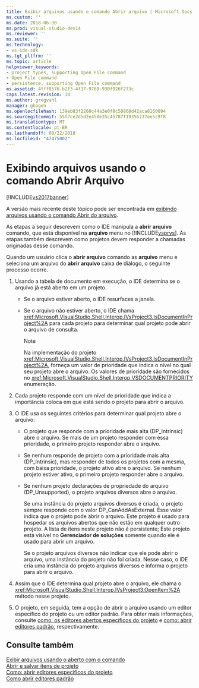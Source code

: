 ```yaml
---
title: Exibir arquivos usando o comando Abrir arquivo | Microsoft Docs
ms.custom: ''
ms.date: 2018-06-30
ms.prod: visual-studio-dev14
ms.reviewer: ''
ms.suite: ''
ms.technology:
- vs-ide-sdk
ms.tgt_pltfrm: ''
ms.topic: article
helpviewer_keywords:
- project types, supporting Open File command
- Open File command
- persistence, supporting Open File command
ms.assetid: 4fff0576-b2f3-4f17-9769-930f926f273c
caps.latest.revision: 14
ms.author: gregvanl
manager: ghogen
ms.openlocfilehash: 139eb83f2260c44a3e0f8c50868d42aca8160694
ms.sourcegitcommit: 55f7ce2d5d2e458e35c45787f1935b237ee5c9f8
ms.translationtype: MT
ms.contentlocale: pt-BR
ms.lasthandoff: 08/22/2018
ms.locfileid: "47475002"
---
```

# <a name="displaying-files-by-using-the-open-file-command"></a>Exibindo arquivos usando o comando Abrir Arquivo
[!INCLUDE[vs2017banner](../../includes/vs2017banner.md)]

A versão mais recente deste tópico pode ser encontrada em [exibindo arquivos usando o comando Abrir do arquivo](https://docs.microsoft.com/visualstudio/extensibility/internals/displaying-files-by-using-the-open-file-command).  
  
As etapas a seguir descrevem como o IDE manipula a **abrir arquivo** comando, que está disponível na **arquivo** menu no [!INCLUDE[vsprvs](../../includes/vsprvs-md.md)]. As etapas também descrevem como projetos devem responder a chamadas originadas desse comando.  
  
 Quando um usuário clica o **abrir arquivo** comando as **arquivo** menu e seleciona um arquivo do **abrir arquivo** caixa de diálogo, o seguinte processo ocorre.  
  
1.  Usando a tabela de documento em execução, o IDE determina se o arquivo já está aberto em um projeto.  
  
    -   Se o arquivo estiver aberto, o IDE resurfaces a janela.  
  
    -   Se o arquivo não estiver aberto, o IDE chama <xref:Microsoft.VisualStudio.Shell.Interop.IVsProject3.IsDocumentInProject%2A> para cada projeto para determinar qual projeto pode abrir o arquivo de consulta.  
  
        > [!NOTE]
        >  Na implementação do projeto <xref:Microsoft.VisualStudio.Shell.Interop.IVsProject3.IsDocumentInProject%2A>, forneça um valor de prioridade que indica o nível no qual seu projeto abre o arquivo. Os valores de prioridade são fornecidos no <xref:Microsoft.VisualStudio.Shell.Interop.VSDOCUMENTPRIORITY> enumeração.  
  
2.  Cada projeto responde com um nível de prioridade que indica a importância coloca em que está sendo o projeto para abrir o arquivo.  
  
3.  O IDE usa os seguintes critérios para determinar qual projeto abre o arquivo:  
  
    -   O projeto que responde com a prioridade mais alta (DP_Intrinsic) abre o arquivo. Se mais de um projeto responder com essa prioridade, o primeiro projeto responder abre o arquivo.  
  
    -   Se nenhum responde de projeto com a prioridade mais alta (DP_Intrinsic), mas responder de todos os projetos com a mesma, com baixa prioridade, o projeto ativo abre o arquivo. Se nenhum projeto estiver ativo, o primeiro projeto responder abre o arquivo.  
  
    -   Se nenhum projeto declarações de propriedade do arquivo (DP_Unsupported), o projeto arquivos diversos abre o arquivo.  
  
         Se uma instância do projeto arquivos diversos é criada, o projeto sempre responde com o valor DP_CanAddAsExternal. Esse valor indica que o projeto pode abrir o arquivo. Este projeto é usado para hospedar os arquivos abertos que não estão em qualquer outro projeto. A lista de itens neste projeto não é persistente; Este projeto está visível no **Gerenciador de soluções** somente quando ele é usado para abrir um arquivo.  
  
         Se o projeto arquivos diversos não indicar que ele pode abrir o arquivo, uma instância do projeto não foi criada. Nesse caso, o IDE cria uma instância do projeto arquivos diversos e informa o projeto para abrir o arquivo.  
  
4.  Assim que o IDE determina qual projeto abre o arquivo, ele chama o <xref:Microsoft.VisualStudio.Shell.Interop.IVsProject3.OpenItem%2A> método nesse projeto.  
  
5.  O projeto, em seguida, tem a opção de abrir o arquivo usando um editor específico do projeto ou um editor padrão. Para obter mais informações, consulte [como: os editores abertos específicos do projeto](../../extensibility/how-to-open-project-specific-editors.md) e [como: abrir editores padrão](../../extensibility/how-to-open-standard-editors.md), respectivamente.  
  
## <a name="see-also"></a>Consulte também  
 [Exibir arquivos usando o aberto com o comando](../../extensibility/internals/displaying-files-by-using-the-open-with-command.md)   
 [Abrir e salvar itens de projeto](../../extensibility/internals/opening-and-saving-project-items.md)   
 [Como: abrir editores específicos do projeto](../../extensibility/how-to-open-project-specific-editors.md)   
 [Como abrir editores padrão](../../extensibility/how-to-open-standard-editors.md)

